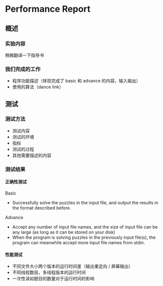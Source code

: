 # Performance Report

## 概述

### 实验内容

稍微翻译一下指导书

### 我们完成的工作

* 程序功能描述（体现完成了 basic 和 advance 的内容，输入输出）
* 使用的算法（dance link）

## 测试

### 测试方法

* 测试内容
* 测试的环境
* 指标
* 测试的过程
* 其他需要描述的内容

### 测试结果

#### 正确性测试

Basic

* Successfully solve the puzzles in the input file, and output the results in the format described before.

Advance

* Accept any number of input file names, and the size of input file can be any large (as long as it can be stored on your disk)
* When the program is solving puzzles in the previously input file(s), the program can meanwhile accept more input file names from stdin.


#### 性能测试

* 不同文件大小两个版本的运行时间差（输出重定向 / 屏幕输出）
* 不同线程数目，多线程版本的运行时间
* 一次性读如题目的数量对于运行时间的影响